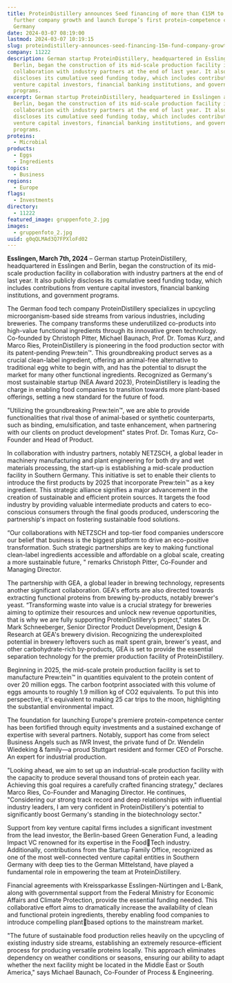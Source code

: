 ```yaml
---
title: ProteinDistillery announces Seed financing of more than €15M to fund
  further company growth and launch Europe’s first protein-competence center in
  Germany
date: 2024-03-07 08:19:00
lastmod: 2024-03-07 10:19:15
slug: proteindistillery-announces-seed-financing-15m-fund-company-growth-launch-europes-protein-competence-center-germany
company: 11222
description: German startup ProteinDistillery, headquartered in Esslingen and
  Berlin, began the construction of its mid-scale production facility in
  collaboration with industry partners at the end of last year. It also publicly
  discloses its cumulative seed funding today, which includes contributions from
  venture capital investors, financial banking institutions, and government
  programs.
excerpt: German startup ProteinDistillery, headquartered in Esslingen and
  Berlin, began the construction of its mid-scale production facility in
  collaboration with industry partners at the end of last year. It also publicly
  discloses its cumulative seed funding today, which includes contributions from
  venture capital investors, financial banking institutions, and government
  programs.
proteins:
  - Microbial
products:
  - Eggs
  - Ingredients
topics:
  - Business
regions:
  - Europe
flags:
  - Investments
directory:
  - 11222
featured_image: gruppenfoto_2.jpg
images:
  - gruppenfoto_2.jpg
uuid: g0qQLMAd3Q7FPXloFd02
---
```

**Esslingen, March 7th, 2024** – German startup ProteinDistillery, headquartered in Esslingen and Berlin, began the construction of its mid-scale production facility in collaboration with industry partners at the end of last year. It also publicly discloses its cumulative seed funding today, which includes contributions from venture capital investors, financial banking institutions, and government programs.

The German food tech company ProteinDistillery specializes in upcycling microorganism-based side streams from various industries, including breweries. The company transforms these underutilized co-products into high-value functional ingredients through its innovative green technology. Co-founded by Christoph Pitter, Michael Baunach, Prof. Dr. Tomas Kurz, and Marco Ries, ProteinDistillery is pioneering in the food production sector with its patent-pending Prew:tein™. This groundbreaking product serves as a crucial clean-label ingredient, offering an animal-free alternative to traditional egg white to begin with, and has the potential to disrupt the market for many other functional ingredients. Recognized as Germany's most sustainable startup (NEA Award 2023), ProteinDistillery is leading the charge in enabling food companies to transition towards more plant-based offerings, setting a new standard for the future of food.

"Utilizing the groundbreaking Prew:tein™, we are able to provide functionalities that rival those of animal-based or synthetic counterparts, such as binding, emulsification, and taste enhancement, when partnering with our clients on product development" states Prof. Dr. Tomas Kurz, Co-Founder and Head of Product.

In collaboration with industry partners, notably NETZSCH, a global leader in machinery manufacturing and plant engineering for both dry and wet materials processing, the start-up is establishing a mid-scale production facility in Southern Germany. This initiative is set to enable their clients to introduce the first products by 2025 that incorporate Prew:tein™ as a key ingredient. This strategic alliance signifies a major advancement in the creation of sustainable and efficient protein sources. It targets the food industry by providing valuable intermediate products and caters to eco-conscious consumers through the final goods produced, underscoring the partnership's impact on fostering sustainable food solutions.

“Our collaborations with NETZSCH and top-tier food companies underscore our belief that business is the biggest platform to drive an eco-positive transformation. Such strategic partnerships are key to making functional clean-label ingredients accessible and affordable on a global scale, creating a more sustainable future, " remarks Christoph Pitter, Co-Founder and Managing Director.

The partnership with GEA, a global leader in brewing technology, represents another significant collaboration. GEA's efforts are also directed towards extracting functional proteins from brewing by-products, notably brewer's yeast. “Transforming waste into value is a crucial strategy for breweries aiming to optimize their resources and unlock new revenue opportunities, that is why we are fully supporting ProteinDistillery’s project,” states Dr. Mark Schneeberger, Senior Director Product Development, Design & Research at GEA's brewery division. Recognizing the underexploited potential in brewery leftovers such as malt spent grain, brewer's yeast, and other carbohydrate-rich by-products, GEA is set to provide the essential separation technology for the premier production facility of ProteinDistillery.

Beginning in 2025, the mid-scale protein production facility is set to manufacture Prew:tein™ in quantities equivalent to the protein content of over 20 million eggs. The carbon footprint associated with this volume of eggs amounts to roughly 1.9 million kg of CO2 equivalents. To put this into perspective, it's equivalent to making 25 car trips to the moon, highlighting the substantial environmental impact.

The foundation for launching Europe's premiere protein-competence center has been fortified through equity investments and a sustained exchange of expertise with several partners. Notably, support has come from select Business Angels such as IWR Invest, the private fund of Dr. Wendelin Wiedeking & family—a proud Stuttgart resident and former CEO of Porsche. An expert for industrial production.

"Looking ahead, we aim to set up an industrial-scale production facility with the capacity to produce several thousand tons of protein each year. Achieving this goal requires a carefully crafted financing strategy," declares Marco Ries, Co-Founder and Managing Director. He continues, "Considering our strong track record and deep relationships with influential industry leaders, I am very confident in ProteinDistillery's potential to significantly boost Germany's standing in the biotechnology sector."

Support from key venture capital firms includes a significant investment from the lead investor, the Berlin-based Green Generation Fund, a leading Impact VC renowned for its expertise in the FoodTech industry. Additionally, contributions from the Startup Family Office, recognized as one of the most well-connected venture capital entities in Southern Germany with deep ties to the German Mittelstand, have played a fundamental role in empowering the team at ProteinDistillery.

Financial agreements with Kreissparkasse Esslingen-Nürtingen and L-Bank, along with governmental support from the Federal Ministry for Economic Affairs and Climate Protection, provide the essential funding needed. This collaborative effort aims to dramatically increase the availability of clean and functional protein ingredients, thereby enabling food companies to introduce compelling plantbased options to the mainstream market.

"The future of sustainable food production relies heavily on the upcycling of existing industry side streams, establishing an extremely resource-efficient process for producing versatile proteins locally. This approach eliminates dependency on weather conditions or seasons, ensuring our ability to adapt whether the next facility might be located in the Middle East or South America," says Michael Baunach, Co-Founder of Process & Engineering.
